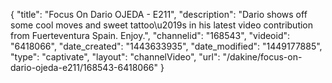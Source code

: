 {
    "title": "Focus On Dario OJEDA - E211",
    "description": "Dario shows off some cool moves and sweet tattoo\u2019s in his latest video contribution from Fuerteventura Spain.  Enjoy.",
    "channelid": "168543",
    "videoid": "6418066",
    "date_created": "1443633935",
    "date_modified": "1449177885",
    "type": "captivate",
    "layout": "channelVideo",
    "url": "\/dakine\/focus-on-dario-ojeda-e211\/168543-6418066"
}